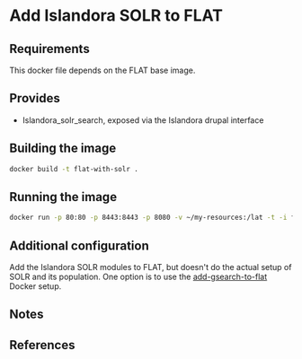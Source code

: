 Add Islandora SOLR to FLAT
==========================

## Requirements ##
This docker file depends on the FLAT base image.

## Provides ##
 * Islandora_solr_search, exposed via the Islandora drupal interface

## Building the image ##
```sh
docker build -t flat-with-solr .
```

## Running the image ##
```sh
docker run -p 80:80 -p 8443:8443 -p 8080 -v ~/my-resources:/lat -t -i flat-with-solr
```

## Additional configuration ##

Add the Islandora SOLR modules to FLAT, but doesn't do the actual setup of SOLR and its population. One option is to use the 
[add-gsearch-to-flat](../add-gsearch-to-flat) Docker setup.

## Notes ##

## References ##

